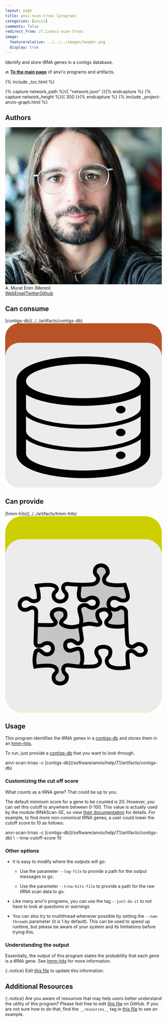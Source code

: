 ```yaml
---
layout: page
title: anvi-scan-trnas [program]
categories: [anvio]
comments: false
redirect_from: /7.1/anvi-scan-trnas
image:
  featurerelative: ../../../images/header.png
  display: true
---
```


Identify and store tRNA genes in a contigs database.

🔙 **[To the main page](../../)** of anvi'o programs and artifacts.


{% include _toc.html %}
<div id="svg" class="subnetwork"></div>
{% capture network_path %}{{ "network.json" }}{% endcapture %}
{% capture network_height %}{{ 300 }}{% endcapture %}
{% include _project-anvio-graph.html %}


## Authors

<div class="anvio-person"><div class="anvio-person-info"><div class="anvio-person-photo"><img class="anvio-person-photo-img" src="../../images/authors/meren.jpg" /></div><div class="anvio-person-info-box"><span class="anvio-person-name">A. Murat Eren (Meren)</span><div class="anvio-person-social-box"><a href="http://meren.org" class="person-social" target="_blank"><i class="fa fa-fw fa-home"></i>Web</a><a href="mailto:a.murat.eren@gmail.com" class="person-social" target="_blank"><i class="fa fa-fw fa-envelope-square"></i>Email</a><a href="http://twitter.com/merenbey" class="person-social" target="_blank"><i class="fa fa-fw fa-twitter-square"></i>Twitter</a><a href="http://github.com/meren" class="person-social" target="_blank"><i class="fa fa-fw fa-github"></i>Github</a></div></div></div></div>



## Can consume


<p style="text-align: left" markdown="1"><span class="artifact-r">[contigs-db](../../artifacts/contigs-db) <img src="../../images/icons/DB.png" class="artifact-icon-mini" /></span></p>


## Can provide


<p style="text-align: left" markdown="1"><span class="artifact-p">[hmm-hits](../../artifacts/hmm-hits) <img src="../../images/icons/CONCEPT.png" class="artifact-icon-mini" /></span></p>


## Usage


This program identifies the tRNA genes in a <span class="artifact-n">[contigs-db](/software/anvio/help/7.1/artifacts/contigs-db)</span> and stores them in an <span class="artifact-n">[hmm-hits](/software/anvio/help/7.1/artifacts/hmm-hits)</span>. 

To run, just provide a <span class="artifact-n">[contigs-db](/software/anvio/help/7.1/artifacts/contigs-db)</span> that you want to look through. 

<div class="codeblock" markdown="1">
anvi&#45;scan&#45;trnas &#45;c <span class="artifact&#45;n">[contigs&#45;db](/software/anvio/help/7.1/artifacts/contigs&#45;db)</span>
</div>

### Customizing the cut off score

What counts as a tRNA gene? That could be up to you. 

The default minimum score for a gene to be counted is 20.  However, you can set this cutoff to anywhere between 0-100. This value is actually used by the module tRNAScan-SE, so view [their documentation](https://www.ncbi.nlm.nih.gov/pmc/articles/PMC6768409/) for details. For example, to find more non-cononical tRNA genes, a user could lower the cutoff score to 10 as follows:

<div class="codeblock" markdown="1">
anvi&#45;scan&#45;trnas &#45;c <span class="artifact&#45;n">[contigs&#45;db](/software/anvio/help/7.1/artifacts/contigs&#45;db)</span> \
                &#45;&#45;trna&#45;cutoff&#45;score 10
</div>

### Other options 

- It is easy to modify where the outputs will go:

    - Use the parameter `--log-file` to provide a path for the output messages to go.
    
    - Use the parameter `--trna-hits-file` to provide a path for the raw tRNA scan data to go. 
    
- Like many anvi'o programs, you can use the tag `--just-do-it` to not have to look at questions or warnings

- You can also try to multithread whenever possible by setting the `--num-threads` parameter (it is 1 by default). This can be used to speed up runtime, but please be aware of your system and its limitations before trying this. 

### Understanding the output 

Essentially, the output of this program states the probability that each gene is a tRNA gene. See <span class="artifact-n">[hmm-hits](/software/anvio/help/7.1/artifacts/hmm-hits)</span> for more information. 


{:.notice}
Edit [this file](https://github.com/merenlab/anvio/tree/master/anvio/docs/programs/anvi-scan-trnas.md) to update this information.


## Additional Resources



{:.notice}
Are you aware of resources that may help users better understand the utility of this program? Please feel free to edit [this file](https://github.com/merenlab/anvio/tree/master/bin/anvi-scan-trnas) on GitHub. If you are not sure how to do that, find the `__resources__` tag in [this file](https://github.com/merenlab/anvio/blob/master/bin/anvi-interactive) to see an example.
